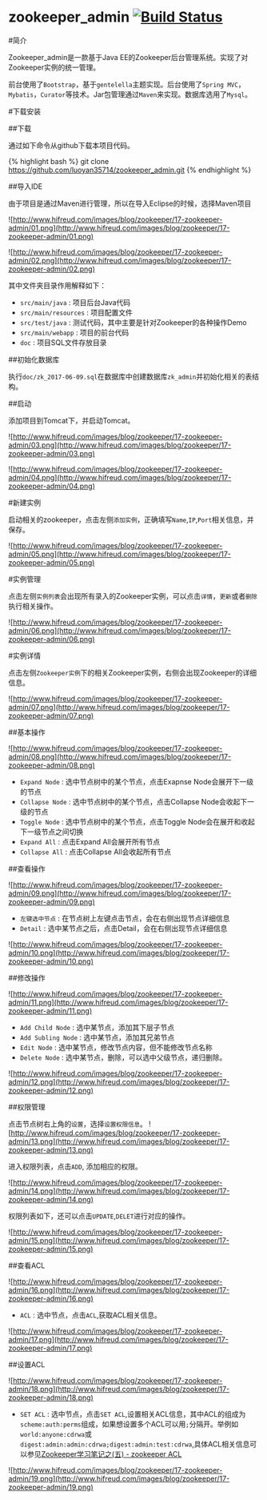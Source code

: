 # zookeeper_admin [![Build Status](https://travis-ci.org/luoyan35714/zookeeper_admin.svg?branch=master)](https://travis-ci.org/luoyan35714/zookeeper_admin)

#简介

Zookeeper_admin是一款基于Java EE的Zookeeper后台管理系统。实现了对Zookeeper实例的统一管理。

前台使用了`Bootstrap`，基于`gentelella`主题实现。后台使用了`Spring MVC`，`Mybatis`，`Curator`等技术。Jar包管理通过`Maven`来实现。数据库选用了`Mysql`。


#下载安装

##下载

通过如下命令从github下载本项目代码。

{% highlight bash %}
git clone https://github.com/luoyan35714/zookeeper_admin.git
{% endhighlight %}

##导入IDE

由于项目是通过Maven进行管理，所以在导入Eclipse的时候，选择Maven项目

![http://www.hifreud.com/images/blog/zookeeper/17-zookeeper-admin/01.png](http://www.hifreud.com/images/blog/zookeeper/17-zookeeper-admin/01.png)

![http://www.hifreud.com/images/blog/zookeeper/17-zookeeper-admin/02.png](http://www.hifreud.com/images/blog/zookeeper/17-zookeeper-admin/02.png)

其中文件夹目录作用解释如下：

+ `src/main/java` : 项目后台Java代码
+ `src/main/resources` : 项目配置文件
+ `src/test/java` : 测试代码，其中主要是针对Zookeeper的各种操作Demo
+ `src/main/webapp` : 项目的前台代码
+ `doc` : 项目SQL文件存放目录

##初始化数据库

执行`doc/zk_2017-06-09.sql`在数据库中创建数据库`zk_admin`并初始化相关的表结构。

##启动

添加项目到Tomcat下，并启动Tomcat。

![http://www.hifreud.com/images/blog/zookeeper/17-zookeeper-admin/03.png](http://www.hifreud.com/images/blog/zookeeper/17-zookeeper-admin/03.png)

![http://www.hifreud.com/images/blog/zookeeper/17-zookeeper-admin/04.png](http://www.hifreud.com/images/blog/zookeeper/17-zookeeper-admin/04.png)


#新建实例

启动相关的zookeeper，点击左侧`添加实例`，正确填写`Name`,`IP`,`Port`相关信息，并保存。

![http://www.hifreud.com/images/blog/zookeeper/17-zookeeper-admin/05.png](http://www.hifreud.com/images/blog/zookeeper/17-zookeeper-admin/05.png)


#实例管理

点击左侧`实例列表`会出现所有录入的Zookeeper实例，可以点击`详情`，`更新`或者`删除`执行相关操作。

![http://www.hifreud.com/images/blog/zookeeper/17-zookeeper-admin/06.png](http://www.hifreud.com/images/blog/zookeeper/17-zookeeper-admin/06.png)


#实例详情

点击左侧`Zookeeper实例`下的相关Zookeeper实例，右侧会出现Zookeeper的详细信息。

![http://www.hifreud.com/images/blog/zookeeper/17-zookeeper-admin/07.png](http://www.hifreud.com/images/blog/zookeeper/17-zookeeper-admin/07.png)

##基本操作

![http://www.hifreud.com/images/blog/zookeeper/17-zookeeper-admin/08.png](http://www.hifreud.com/images/blog/zookeeper/17-zookeeper-admin/08.png)

+ `Expand Node` : 选中节点树中的某个节点，点击Exapnse Node会展开下一级的节点
+ `Collapse Node` : 选中节点树中的某个节点，点击Collapse Node会收起下一级的节点
+ `Toggle Node` : 选中节点树中的某个节点，点击Toggle Node会在展开和收起下一级节点之间切换
+ `Expand All` : 点击Expand All会展开所有节点
+ `Collapse All` : 点击Collapse All会收起所有节点

##查看操作

![http://www.hifreud.com/images/blog/zookeeper/17-zookeeper-admin/09.png](http://www.hifreud.com/images/blog/zookeeper/17-zookeeper-admin/09.png)

+ `左键选中节点` : 在节点树上左键点击节点，会在右侧出现节点详细信息
+ `Detail` : 选中某节点之后，点击Detail，会在右侧出现节点详细信息

![http://www.hifreud.com/images/blog/zookeeper/17-zookeeper-admin/10.png](http://www.hifreud.com/images/blog/zookeeper/17-zookeeper-admin/10.png)

##修改操作

![http://www.hifreud.com/images/blog/zookeeper/17-zookeeper-admin/11.png](http://www.hifreud.com/images/blog/zookeeper/17-zookeeper-admin/11.png)

+ `Add Child Node` : 选中某节点，添加其下层子节点
+ `Add Subling Node` : 选中某节点，添加其兄弟节点
+ `Edit Node` : 选中某节点，修改节点内容，但不能修改节点名称
+ `Delete Node` : 选中某节点，删除，可以选中父级节点，递归删除。

![http://www.hifreud.com/images/blog/zookeeper/17-zookeeper-admin/12.png](http://www.hifreud.com/images/blog/zookeeper/17-zookeeper-admin/12.png)

##权限管理

点击节点树右上角的`设置`，选择`设置权限信息`。
![http://www.hifreud.com/images/blog/zookeeper/17-zookeeper-admin/13.png](http://www.hifreud.com/images/blog/zookeeper/17-zookeeper-admin/13.png)

进入权限列表，点击`ADD`, 添加相应的权限。

![http://www.hifreud.com/images/blog/zookeeper/17-zookeeper-admin/14.png](http://www.hifreud.com/images/blog/zookeeper/17-zookeeper-admin/14.png)

权限列表如下，还可以点击`UPDATE`,`DELET`进行对应的操作。

![http://www.hifreud.com/images/blog/zookeeper/17-zookeeper-admin/15.png](http://www.hifreud.com/images/blog/zookeeper/17-zookeeper-admin/15.png)

##查看ACL

![http://www.hifreud.com/images/blog/zookeeper/17-zookeeper-admin/16.png](http://www.hifreud.com/images/blog/zookeeper/17-zookeeper-admin/16.png)

+ `ACL` : 选中节点，点击`ACL`,获取ACL相关信息。

![http://www.hifreud.com/images/blog/zookeeper/17-zookeeper-admin/17.png](http://www.hifreud.com/images/blog/zookeeper/17-zookeeper-admin/17.png)

##设置ACL

![http://www.hifreud.com/images/blog/zookeeper/17-zookeeper-admin/18.png](http://www.hifreud.com/images/blog/zookeeper/17-zookeeper-admin/18.png)

+ `SET ACL` : 选中节点，点击`SET ACL`,设置相关ACL信息，其中ACL的组成为`scheme:auth:perms`组成，如果想设置多个ACL可以用`;`分隔开。举例如`world:anyone:cdrwa`或`digest:admin:admin:cdrwa;digest:admin:test:cdrwa`,具体ACL相关信息可以参见[Zookeeper学习笔记之(五) - zookeeper ACL](http://www.hifreud.com/2017/01/08/zookeeper-05-acl/)

![http://www.hifreud.com/images/blog/zookeeper/17-zookeeper-admin/19.png](http://www.hifreud.com/images/blog/zookeeper/17-zookeeper-admin/19.png)

<br />
<br />
